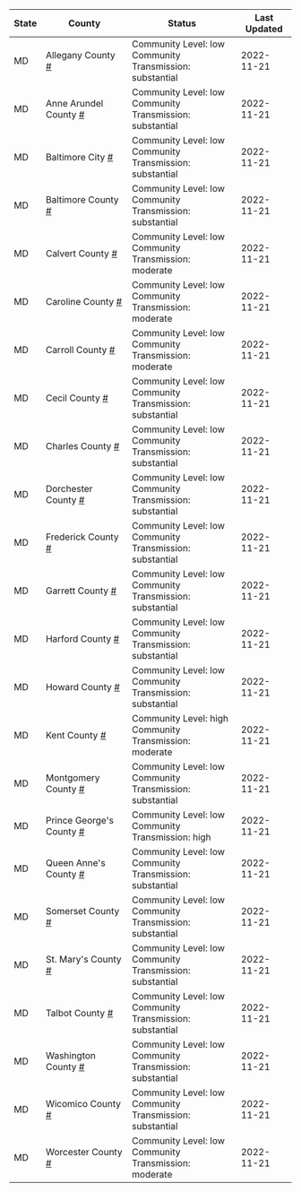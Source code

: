 State | County | Status | Last Updated
--- | --- | --- | --- 
MD | Allegany County <a href="#allegany_county">#</a> | <a name="allegany_county"></a>Community Level: low<br/>Community Transmission: substantial | 2022-11-21
MD | Anne Arundel County <a href="#anne_arundel_county">#</a> | <a name="anne_arundel_county"></a>Community Level: low<br/>Community Transmission: substantial | 2022-11-21
MD | Baltimore City <a href="#baltimore_city">#</a> | <a name="baltimore_city"></a>Community Level: low<br/>Community Transmission: substantial | 2022-11-21
MD | Baltimore County <a href="#baltimore_county">#</a> | <a name="baltimore_county"></a>Community Level: low<br/>Community Transmission: substantial | 2022-11-21
MD | Calvert County <a href="#calvert_county">#</a> | <a name="calvert_county"></a>Community Level: low<br/>Community Transmission: moderate | 2022-11-21
MD | Caroline County <a href="#caroline_county">#</a> | <a name="caroline_county"></a>Community Level: low<br/>Community Transmission: moderate | 2022-11-21
MD | Carroll County <a href="#carroll_county">#</a> | <a name="carroll_county"></a>Community Level: low<br/>Community Transmission: moderate | 2022-11-21
MD | Cecil County <a href="#cecil_county">#</a> | <a name="cecil_county"></a>Community Level: low<br/>Community Transmission: substantial | 2022-11-21
MD | Charles County <a href="#charles_county">#</a> | <a name="charles_county"></a>Community Level: low<br/>Community Transmission: substantial | 2022-11-21
MD | Dorchester County <a href="#dorchester_county">#</a> | <a name="dorchester_county"></a>Community Level: low<br/>Community Transmission: substantial | 2022-11-21
MD | Frederick County <a href="#frederick_county">#</a> | <a name="frederick_county"></a>Community Level: low<br/>Community Transmission: substantial | 2022-11-21
MD | Garrett County <a href="#garrett_county">#</a> | <a name="garrett_county"></a>Community Level: low<br/>Community Transmission: substantial | 2022-11-21
MD | Harford County <a href="#harford_county">#</a> | <a name="harford_county"></a>Community Level: low<br/>Community Transmission: substantial | 2022-11-21
MD | Howard County <a href="#howard_county">#</a> | <a name="howard_county"></a>Community Level: low<br/>Community Transmission: substantial | 2022-11-21
MD | Kent County <a href="#kent_county">#</a> | <a name="kent_county"></a>Community Level: high<br/>Community Transmission: moderate | 2022-11-21
MD | Montgomery County <a href="#montgomery_county">#</a> | <a name="montgomery_county"></a>Community Level: low<br/>Community Transmission: substantial | 2022-11-21
MD | Prince George's County <a href="#prince_george's_county">#</a> | <a name="prince_george's_county"></a>Community Level: low<br/>Community Transmission: high | 2022-11-21
MD | Queen Anne's County <a href="#queen_anne's_county">#</a> | <a name="queen_anne's_county"></a>Community Level: low<br/>Community Transmission: substantial | 2022-11-21
MD | Somerset County <a href="#somerset_county">#</a> | <a name="somerset_county"></a>Community Level: low<br/>Community Transmission: substantial | 2022-11-21
MD | St. Mary's County <a href="#st._mary's_county">#</a> | <a name="st._mary's_county"></a>Community Level: low<br/>Community Transmission: substantial | 2022-11-21
MD | Talbot County <a href="#talbot_county">#</a> | <a name="talbot_county"></a>Community Level: low<br/>Community Transmission: substantial | 2022-11-21
MD | Washington County <a href="#washington_county">#</a> | <a name="washington_county"></a>Community Level: low<br/>Community Transmission: substantial | 2022-11-21
MD | Wicomico County <a href="#wicomico_county">#</a> | <a name="wicomico_county"></a>Community Level: low<br/>Community Transmission: substantial | 2022-11-21
MD | Worcester County <a href="#worcester_county">#</a> | <a name="worcester_county"></a>Community Level: low<br/>Community Transmission: moderate | 2022-11-21
